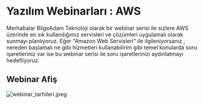 # Yazılım Webinarları : AWS

Merhabalar BilgeAdam Teknoloji olarak bir webinar serisi ile sizlere AWS üzerinde en sık kullandığımız servisleri ve çözümleri uygulamalı olarak sunmayı planlıyoruz. Eğer "Amazon Web Servisleri" ile ilgileniyorsanız , nereden başlamalı ne gibi hizmetleri kullanabilirim gibi temel konularda soru işaretleriniz var ise bu webinar serisi ile soru işaretlerinizi aydınlatmayı hedefliyoruz.

## Webinar Afiş

![webinar_tarhileri.jpeg](https://github.com/serkanbingol/aws-webinar-presentation/blob/master/aws-webinar.jpeg)
